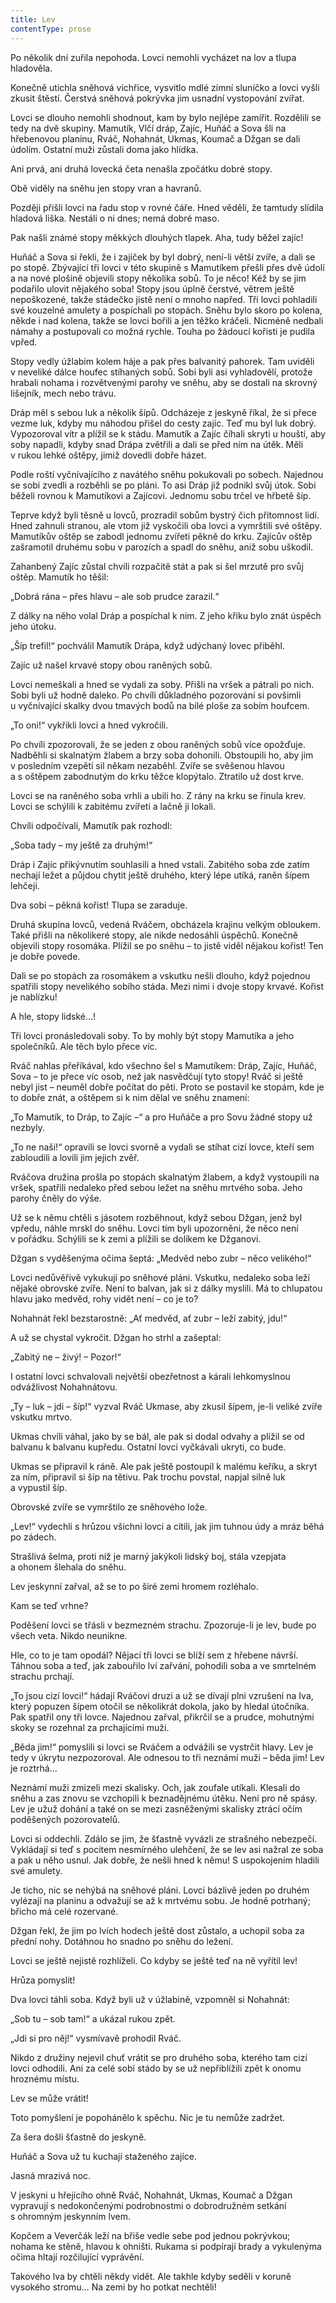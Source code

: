```yaml
---
title: Lev
contentType: prose
---
```


Po několik dní zuřila nepohoda. Lovci nemohli vycházet na lov a tlupa hladověla.

Konečně utichla sněhová vichřice, vysvitlo mdlé zimní sluníčko a lovci vyšli zkusit štěstí. Čerstvá sněhová pokrývka jim usnadní vystopování zvířat.

Lovci se dlouho nemohli shodnout, kam by bylo nejlépe zamířit. Rozdělili se tedy na dvě skupiny. Mamutík, Vlčí dráp, Zajíc, Huňáč a Sova šli na hřebenovou planinu, Rváč, Nohahnát, Ukmas, Koumač a Džgan se dali údolím. Ostatní muži zůstali doma jako hlídka.

Ani prvá, ani druhá lovecká četa nenašla zpočátku dobré stopy.

Obě viděly na sněhu jen stopy vran a havranů.

Později přišli lovci na řadu stop v rovné čáře. Hned věděli, že tamtudy slídila hladová liška. Nestáli o ni dnes; nemá dobré maso.

Pak našli známé stopy měkkých dlouhých tlapek. Aha, tudy běžel zajíc!

Huňáč a Sova si řekli, že i zajíček by byl dobrý, není-li větší zvíře, a dali se po stopě. Zbývající tři lovci v této skupině s Mamutíkem přešli přes dvě údolí a na nové plošině objevili stopy několika sobů. To je něco! Kéž by se jim podařilo ulovit nějakého soba! Stopy jsou úplně čerstvé, větrem ještě nepoškozené, takže stádečko jistě není o mnoho napřed. Tři lovci pohladili své kouzelné amulety a pospíchali po stopách. Sněhu bylo skoro po kolena, někde i nad kolena, takže se lovci bořili a jen těžko kráčeli. Nicméně nedbali námahy a postupovali co možná rychle. Touha po žádoucí kořisti je pudila vpřed.

Stopy vedly úžlabím kolem háje a pak přes balvanitý pahorek. Tam uviděli v neveliké dálce houfec stíhaných sobů. Sobi byli asi vyhladovělí, protože hrabali nohama i rozvětvenými parohy ve sněhu, aby se dostali na skrovný lišejník, mech nebo trávu.

Dráp měl s sebou luk a několik šípů. Odcházeje z jeskyně říkal, že si přece vezme luk, kdyby mu náhodou přišel do cesty zajíc. Teď mu byl luk dobrý. Vypozoroval vítr a plížil se k stádu. Mamutík a Zajíc číhali skryti u houští, aby soby napadli, kdyby snad Drápa zvětřili a dali se před ním na útěk. Měli v rukou lehké oštěpy, jimiž dovedli dobře házet.

Podle roští vyčnívajícího z navátého sněhu pokukovali po sobech. Najednou se sobi zvedli a rozběhli se po pláni. To asi Dráp již podnikl svůj útok. Sobi běželi rovnou k Mamutíkovi a Zajícovi. Jednomu sobu trčel ve hřbetě šíp.

Teprve když byli těsně u lovců, prozradil sobům bystrý čich přítomnost lidí. Hned zahnuli stranou, ale vtom již vyskočili oba lovci a vymrštili své oštěpy. Mamutíkův oštěp se zabodl jednomu zvířeti pěkně do krku. Zajícův oštěp zašramotil druhému sobu v parozích a spadl do sněhu, aniž sobu uškodil.

Zahanbený Zajíc zůstal chvíli rozpačitě stát a pak si šel mrzutě pro svůj oštěp. Mamutík ho těšil:

„Dobrá rána – přes hlavu – ale sob prudce zarazil.“

Z dálky na něho volal Dráp a pospíchal k nim. Z jeho křiku bylo znát úspěch jeho útoku.

„Šíp trefil!“ pochválil Mamutík Drápa, když udýchaný lovec přiběhl.

Zajíc už našel krvavé stopy obou raněných sobů.

Lovci nemeškali a hned se vydali za soby. Přišli na vršek a pátrali po nich. Sobi byli už hodně daleko. Po chvíli důkladného pozorování si povšimli u vyčnívající skalky dvou tmavých bodů na bílé ploše za sobím houfcem.

„To oni!“ vykřikli lovci a hned vykročili.

Po chvíli zpozorovali, že se jeden z obou raněných sobů více opožďuje. Nadběhli si skalnatým žlabem a brzy soba dohonili. Obstoupili ho, aby jim v posledním vzepětí sil někam nezaběhl. Zvíře se svěšenou hlavou a s oštěpem zabodnutým do krku těžce klopýtalo. Ztratilo už dost krve.

Lovci se na raněného soba vrhli a ubili ho. Z rány na krku se řinula krev. Lovci se schýlili k zabitému zvířeti a lačně ji lokali.

Chvíli odpočívali, Mamutík pak rozhodl:

„Soba tady – my ještě za druhým!“

Dráp i Zajíc přikývnutím souhlasili a hned vstali. Zabitého soba zde zatím nechají ležet a půjdou chytit ještě druhého, který lépe utíká, raněn šípem lehčeji.

Dva sobi – pěkná kořist! Tlupa se zaraduje.

  

Druhá skupina lovců, vedená Rváčem, obcházela krajinu velkým obloukem. Také přišli na několikeré stopy, ale nikde nedosáhli úspěchů. Konečně objevili stopy rosomáka. Plížil se po sněhu – to jistě viděl nějakou kořist! Ten je dobře povede.

Dali se po stopách za rosomákem a vskutku nešli dlouho, když pojednou spatřili stopy nevelikého sobího stáda. Mezi nimi i dvoje stopy krvavé. Kořist je nablízku!

A hle, stopy lidské…!

Tři lovci pronásledovali soby. To by mohly být stopy Mamutíka a jeho společníků. Ale těch bylo přece víc.

Rváč nahlas přeříkával, kdo všechno šel s Mamutíkem: Dráp, Zajíc, Huňáč, Sova – to je přece víc osob, než jak nasvědčují tyto stopy! Rváč si ještě nebyl jist – neuměl dobře počítat do pěti. Proto se postavil ke stopám, kde je to dobře znát, a oštěpem si k nim dělal ve sněhu znamení:

„To Mamutík, to Dráp, to Zajíc –“ a pro Huňáče a pro Sovu žádné stopy už nezbyly.

„To ne naši!“ opravili se lovci svorně a vydali se stíhat cizí lovce, kteří sem zabloudili a lovili jim jejich zvěř.

Rváčova družina prošla po stopách skalnatým žlabem, a když vystoupili na vršek, spatřili nedaleko před sebou ležet na sněhu mrtvého soba. Jeho parohy čněly do výše.

Už se k němu chtěli s jásotem rozběhnout, když sebou Džgan, jenž byl vpředu, náhle mrskl do sněhu. Lovci tím byli upozorněni, že něco není v pořádku. Schýlili se k zemi a plížili se dolíkem ke Džganovi.

Džgan s vyděšenýma očima šeptá: „Medvěd nebo zubr – něco velikého!“

Lovci nedůvěřivě vykukují po sněhové pláni. Vskutku, nedaleko soba leží nějaké obrovské zvíře. Není to balvan, jak si z dálky myslili. Má to chlupatou hlavu jako medvěd, rohy vidět není – co je to?

Nohahnát řekl bezstarostně: „Ať medvěd, ať zubr – leží zabitý, jdu!“

A už se chystal vykročit. Džgan ho strhl a zašeptal:

„Zabitý ne – živý! – Pozor!“

I ostatní lovci schvalovali největší obezřetnost a kárali lehko­myslnou odvážlivost Nohahnátovu.

„Ty – luk – jdi – šíp!“ vyzval Rváč Ukmase, aby zkusil šípem, je-li veliké zvíře vskutku mrtvo.

Ukmas chvíli váhal, jako by se bál, ale pak si dodal odvahy a plížil se od balvanu k balvanu kupředu. Ostatní lovci vyčkávali ukryti, co bude.

Ukmas se připravil k ráně. Ale pak ještě postoupil k malému keříku, a skryt za ním, připravil si šíp na tětivu. Pak trochu povstal, napjal silně luk a vypustil šíp.

Obrovské zvíře se vymrštilo ze sněhového lože.

„Lev!“ vydechli s hrůzou všichni lovci a cítili, jak jim tuhnou údy a mráz běhá po zádech.

Strašlivá šelma, proti níž je marný jakýkoli lidský boj, stála vzepjata a ohonem šlehala do sněhu.

Lev jeskynní zařval, až se to po širé zemi hromem rozléhalo.

Kam se teď vrhne?

Poděšení lovci se třásli v bezmezném strachu. Zpozoruje-li je lev, bude po všech veta. Nikdo neunikne.

Hle, co to je tam opodál? Nějací tři lovci se blíží sem z hřebene návrší. Táhnou soba a teď, jak zabouřilo lví zařvání, pohodili soba a ve smrtelném strachu prchají.

„To jsou cizí lovci!“ hádají Rváčovi druzi a už se dívají plni vzrušení na Iva, který popuzen šípem otočil se několikrát dokola, jako by hledal útočníka. Pak spatřil ony tři lovce. Najednou zařval, přikrčil se a prudce, mohutnými skoky se rozehnal za prchajícími muži.

„Běda jim!“ pomyslili si lovci se Rváčem a odvážili se vystrčit hlavy. Lev je tedy v úkrytu nezpozoroval. Ale odnesou to tři neznámí muži – běda jim! Lev je roztrhá…

Neznámí muži zmizeli mezi skalisky. Och, jak zoufale utíkali. Klesali do sněhu a zas znovu se vzchopili k beznadějnému útěku. Není pro ně spásy. Lev je užuž dohání a také on se mezi zasněženými skalisky ztrácí očím poděšených pozorovatelů.

Lovci si oddechli. Zdálo se jim, že šťastně vyvázli ze strašného nebezpečí. Vykládají si teď s pocitem nesmírného ulehčení, že se lev asi nažral ze soba a pak u něho usnul. Jak dobře, že nešli hned k němu! S uspokojením hladili své amulety.

Je ticho, nic se nehýbá na sněhové pláni. Lovci bázlivě jeden po druhém vylézají na planinu a odvažují se až k mrtvému sobu. Je hodně potrhaný; břicho má celé rozervané.

Džgan řekl, že jim po lvích hodech ještě dost zůstalo, a uchopil soba za přední nohy. Dotáhnou ho snadno po sněhu do ležení.

Lovci se ještě nejistě rozhlíželi. Co kdyby se ještě teď na ně vyřítil lev!

Hrůza pomyslit!

Dva lovci táhli soba. Když byli už v úžlabině, vzpomněl si Nohahnát:

„Sob tu – sob tam!“ a ukázal rukou zpět.

„Jdi si pro něj!“ vysmívavě prohodil Rváč.

Nikdo z družiny nejevil chuť vrátit se pro druhého soba, kterého tam cizí lovci odhodili. Ani za celé sobí stádo by se už nepřiblížili zpět k onomu hroznému místu.

Lev se může vrátit!

Toto pomyšlení je popohánělo k spěchu. Nic je tu nemůže zadržet.

Za šera došli šťastně do jeskyně.

Huňáč a Sova už tu kuchají staženého zajíce.

Jasná mrazivá noc.

V jeskyni u hřejícího ohně Rváč, Nohahnát, Ukmas, Koumač a Džgan vypravují s nedokončenými podrobnostmi o dobrodružném setkání s ohromným jeskynním lvem.

Kopčem a Veverčák leží na břiše vedle sebe pod jednou pokrývkou; nohama ke stěně, hlavou k ohništi. Rukama si podpírají brady a vykulenýma očima hltají rozčilující vyprávění.

Takového lva by chtěli někdy vidět. Ale takhle kdyby seděli v koruně vysokého stromu… Na zemi by ho potkat nechtěli!
